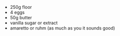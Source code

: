 * 250g floor
* 4 eggs
* 50g butter
* vanilla sugar or extract
* amaretto or ruhm (as much as you it sounds good)

